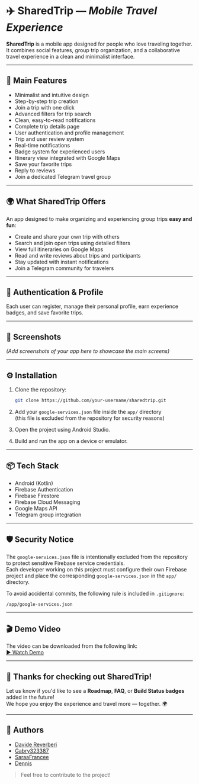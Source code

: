 # ✈️ **SharedTrip** — *Mobile Travel Experience*

**SharedTrip** is a mobile app designed for people who love traveling together. It combines social features, group trip organization, and a collaborative travel experience in a clean and minimalist interface.

---

## 🌟 Main Features

- Minimalist and intuitive design  
- Step-by-step trip creation  
- Join a trip with one click  
- Advanced filters for trip search  
- Clean, easy-to-read notifications  
- Complete trip details page  
- User authentication and profile management  
- Trip and user review system  
- Real-time notifications  
- Badge system for experienced users  
- Itinerary view integrated with Google Maps  
- Save your favorite trips  
- Reply to reviews  
- Join a dedicated Telegram travel group  

---

## 🌍 What SharedTrip Offers

An app designed to make organizing and experiencing group trips **easy and fun**:

- Create and share your own trip with others  
- Search and join open trips using detailed filters  
- View full itineraries on Google Maps  
- Read and write reviews about trips and participants  
- Stay updated with instant notifications  
- Join a Telegram community for travelers  

---

## 🔐 Authentication & Profile

Each user can register, manage their personal profile, earn experience badges, and save favorite trips.

---

## 📱 Screenshots

*(Add screenshots of your app here to showcase the main screens)*

---

## ⚙️ Installation

1. Clone the repository:  
   ```bash
   git clone https://github.com/your-username/sharedtrip.git
    ```

2. Add your `google-services.json` file inside the `app/` directory  
(this file is excluded from the repository for security reasons)

3. Open the project using Android Studio.

4. Build and run the app on a device or emulator.

---

## 📦 Tech Stack

- Android (Kotlin)
- Firebase Authentication
- Firebase Firestore
- Firebase Cloud Messaging
- Google Maps API
- Telegram group integration

---

## 🛡️ Security Notice

The `google-services.json` file is intentionally excluded from the repository to protect sensitive Firebase service credentials.  
Each developer working on this project must configure their own Firebase project and place the corresponding `google-services.json` in the `app/` directory.

To avoid accidental commits, the following rule is included in `.gitignore`:

```bash
/app/google-services.json
 ```

---

## 🎬 Demo Video

The video can be downloaded from the following link:  
[▶️ Watch Demo](https://drive.google.com/file/d/1NFEcDkjrgU7sBa2AcjW09lAMd0E33xS3/view?usp=drive_link)

---

## 🙌 Thanks for checking out SharedTrip!

Let us know if you'd like to see a **Roadmap**, **FAQ**, or **Build Status badges** added in the future!  
We hope you enjoy the experience and travel more — together. 🌍

---

## 👥 Authors

- [Davide Reverberi](https://github.com/DaddaRev) 
- [Gabry323387](https://github.com/Gabry323387)
- [SaraaFrancee](https://github.com/SaraaFrancee)
- [Dennis](https://github.com/s343841)

> Feel free to contribute to the project!

